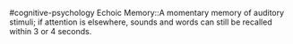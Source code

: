 #cognitive-psychology 
Echoic Memory::A momentary memory of auditory stimuli; if attention is elsewhere, sounds and words can still be recalled within 3 or 4 seconds.
<!--SR:!2024-04-20,10,250-->